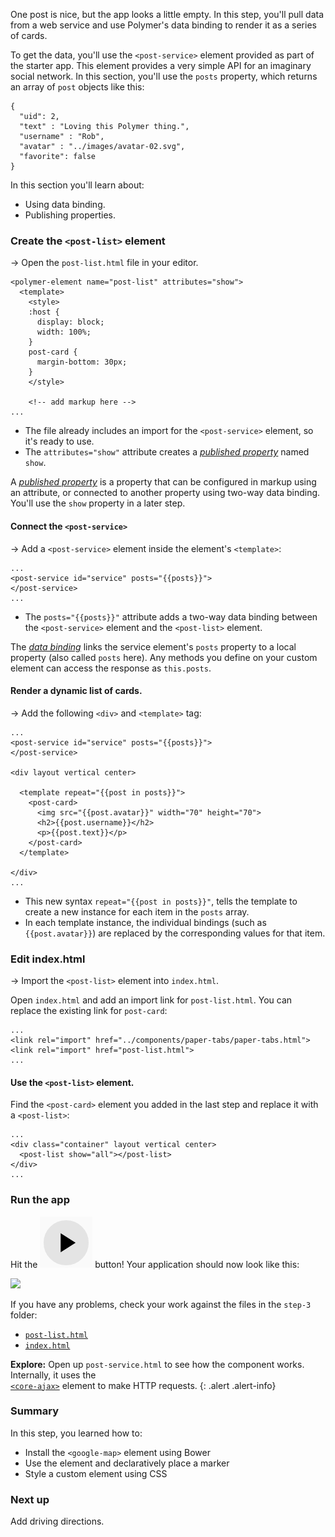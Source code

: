 <toc-element></toc-element>

One post is nice, but the app looks a little empty. In this step, you'll pull data from a web service and use Polymer's data binding to render it as a series of cards. 

To get the data, you'll use the `<post-service>` element provided as part of the starter app. This element provides a very simple API for an imaginary social network. In this section, you'll use the `posts` property, which returns an array of `post` objects like this:


    {
      "uid": 2,
      "text" : "Loving this Polymer thing.",
      "username" : "Rob",
      "avatar" : "../images/avatar-02.svg",
      "favorite": false
    }

In this section you'll learn about:

-   Using data binding.
-   Publishing properties.

### Create the `<post-list>` element

&rarr; Open the `post-list.html` file in your editor.

<link rel="import" href="../components/polymer/polymer.html">
<link rel="import" href="../post-service/post-service.html">
<link rel="import" href="post-card.html">

```side-by-side
<polymer-element name="post-list" attributes="show">
  <template>
    <style>
    :host {
      display: block;
      width: 100%;
    }
    post-card {
      margin-bottom: 30px;
    }
    </style>
    
    <!-- add markup here -->
...
```

<ul class="side-by-side">
  <li>The file already includes an import for the <code>&lt;post-service&gt;</code>
  element, so it's ready to use.</li>
  <li>The <code>attributes="show"</code> attribute creates a 
  <a href="/docs/polymer/polymer.html#published-properties">
  <em>published property</em></a> named <code>show</code>.
  </li>
</ul>

A <a href="//polymer-project.org/docs/polymer/polymer.html#published-properties"> <em>published property</em></a> is a property that can be configured in markup using an attribute, or connected to another property using two-way data binding. You'll use the `show` property in a later step.

#### Connect the `<post-service>`

&rarr; Add a `<post-service>` element inside the element's `<template>`:

```side-by-side
...
<post-service id="service" posts="{{posts}}">
</post-service>
...
```

<ul class="side-by-side">
  <li>
    The <code>posts="{{posts}}"</code> attribute adds a two-way data binding between 
    the <code>&lt;post-service&gt;</code> element and the <code>&lt;post-list&gt;</code> element.
  </li>
</ul>

The [_data binding_](//polymer-project.org/docs/polymer/databinding.html) links the service element's `posts` property to a local property (also called 
`posts` here). Any methods you define on your custom element can access the response as `this.posts`.

#### Render a dynamic list of cards.

&rarr; Add the following `<div>` and `<template>` tag:

```side-by-side
...
<post-service id="service" posts="{{posts}}">
</post-service>

<div layout vertical center>

  <template repeat="{{post in posts}}">
    <post-card>
      <img src="{{post.avatar}}" width="70" height="70">
      <h2>{{post.username}}</h2>
      <p>{{post.text}}</p>
    </post-card>
  </template>
  
</div>
...
```

 <ul class="side-by-side">
   <li>This new syntax <code>repeat="{{post in posts}}"</code>, tells the template to
   create a new instance for each item in the <code>posts</code> array.</li>
   <li>In each template instance, the individual bindings (such as
   <code>{{post.avatar}}</code>) are replaced by the corresponding values for that 
   item.</li>
 </ul>

### Edit index.html

&rarr; Import the `<post-list>` element into `index.html`.

Open `index.html` and add an import link for `post-list.html`. You can   
replace the existing link for `post-card`:

```
...
<link rel="import" href="../components/paper-tabs/paper-tabs.html">
<link rel="import" href="post-list.html">
...
```

#### Use the `<post-list>` element.

Find the `<post-card>` element you added in the last step and replace it 
with a `<post-list>`:

    ...
    <div class="container" layout vertical center>
      <post-list show="all"></post-list>
    </div>
    ...


### Run the app

Hit the <img src="img/runbutton.png" class="icon"> button! Your application should now look like this:

<div layout vertical center>
  <img class="sample" src="/images/tutorial/step-3.png">
</div>

If you have any problems, check your work against the files in the `step-3` folder:

-   [`post-list.html`](https://github.com/Polymer/polymer-tutorial/blob/master/step-3/post-list.html)
-   [`index.html`](https://github.com/Polymer/polymer-tutorial/blob/master/step-3/index.html)

**Explore:** Open up `post-service.html` to see how the component works. Internally, it uses the <code>
<a href="/docs/elements/core-elements.html#core-ajax">&lt;core-ajax&gt;</a></code> element to make HTTP requests.
{: .alert .alert-info}

### Summary

In this step, you learned how to:

- Install the `<google-map>` element using Bower
-  Use the element and declaratively place a marker
- Style a custom element using CSS

### Next up

Add driving directions.
